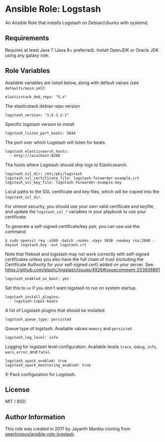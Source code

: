 # Ansible Role: Logstash

An Ansible Role that installs Logstash on Debian/Ubuntu with systemd.

## Requirements

Requires at least Java 7 (Java 8+ preferred). Install OpenJDK or Oracle JDK using any galaxy role.

## Role Variables

Available variables are listed below, along with default values (see `defaults/main.yml`):

    elasticstack_deb_repo: "5.x"

The elasticstack debian repo version

    logstash_version: "1:5.3.2-1"

Specific logstash version to install

    logstash_listen_port_beats: 5044

The port over which Logstash will listen for beats.

    logstash_elasticsearch_hosts:
      - http://localhost:9200

The hosts where Logstash should ship logs to Elasticsearch.

    logstash_ssl_dir: /etc/pki/logstash
    logstash_ssl_certificate_file: logstash-forwarder-example.crt
    logstash_ssl_key_file: logstash-forwarder-example.key

Local paths to the SSL certificate and key files, which will be copied into the `logstash_ssl_dir`.

For utmost security, you should use your own valid certificate and keyfile, and update the `logstash_ssl_*` variables in your playbook to use your certificate.

To generate a self-signed certificate/key pair, you can use use the command:

    $ sudo openssl req -x509 -batch -nodes -days 3650 -newkey rsa:2048 -keyout logstash.key -out logstash.crt

Note that filebeat and logstash may not work correctly with self-signed certificates unless you also have the full chain of trust (including the Certificate Authority for your self-signed cert) added on your server. See: https://github.com/elastic/logstash/issues/4926#issuecomment-203936891

    logstash_enabled_on_boot: yes

Set this to `no` if you don't want logstash to run on system startup.

    logstash_install_plugins:
      - logstash-input-beats

A list of Logstash plugins that should be installed.

    logstash_queue_type: persisted

Queue type of logstash. Available values `memory` and `persisted`

    logstash_log_level: info

Logging for logstash level configuration. Available levels `trace`, `debug`, `info`, `warn`, `error`, and `fatal`.

    logstash_xpack_enabled: true
    logstash_xpack_monitoring_enabled: true

X-Pack configuration for Logstash.

## License

MIT / BSD

## Author Information

This role was created in 2017 by Jayanth Manklu cloning from [geerlingguy/ansible-role-logstash](https://github.com/geerlingguy/ansible-role-logstash).
